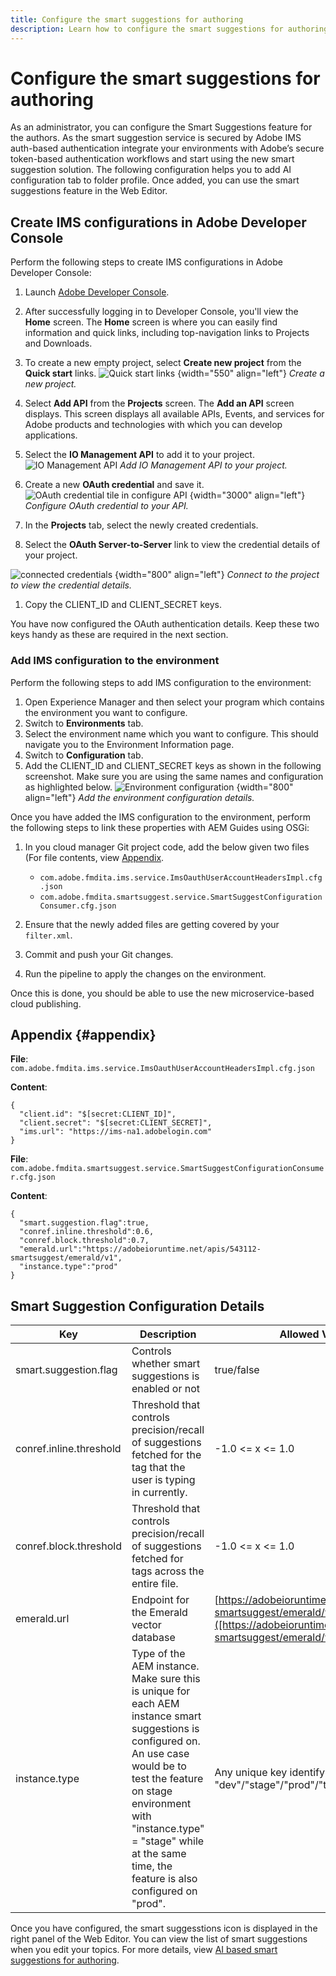 ```yaml
---
title: Configure the smart suggestions for authoring
description: Learn how to configure the smart suggestions for authoring
---
```

# Configure the smart suggestions for authoring

As an administrator, you can configure the Smart Suggestions feature for the authors. As the smart suggestion service is secured by Adobe IMS auth-based authentication integrate your environments with Adobe’s secure token-based authentication workflows and start using the new smart suggestion solution. The following configuration helps you to add AI configuration tab to folder profile. Once added, you can use the smart suggestions feature in the Web Editor.

## Create IMS configurations in Adobe Developer Console

Perform the following steps to create IMS configurations in Adobe Developer Console:
1. Launch [Adobe Developer Console](https://developer.adobe.com/console). 
1. After successfully logging in to Developer Console, you'll view the **Home** screen. The **Home** screen is where you can easily find information and quick links, including top-navigation links to Projects and Downloads.
1. To create a new empty project, select  **Create new project** from the  **Quick start** links.
![Quick start links](assets/conf-ss-quick-start.png) {width="550" align="left"}
*Create a new project.*

1. Select  **Add API**  from the  **Projects** screen.  The **Add an API** screen displays. This screen displays all available APIs, Events, and services for Adobe products and technologies with which you can develop applications.

1. Select the **IO Management API** to add it to your project.
![IO Management API](assets/confi-ss-io-management.png)
*Add IO Management API to your project.*

1. Create a new **OAuth credential** and save it.
![OAuth credential tile in configure API](assets/conf-ss-OAuth-credential.png) {width="3000" align="left"}
*Configure OAuth credential to your API.*

1. In the  **Projects** tab, select the newly created credentials.

1. Select the **OAuth Server-to-Server** link to view the credential details of your project.  

![connected credentials](assets/conf-ss-connected-credentials.png) {width="800" align="left"}
*Connect to the project to view the credential details.*
1. Copy the CLIENT_ID and CLIENT_SECRET keys.

You have now configured the OAuth authentication details. Keep these two keys handy as these are required in the next section.

### Add IMS configuration to the environment

Perform the following steps to add IMS configuration to the environment:

1. Open Experience Manager and then select your program  which contains the environment  you want to configure.
1. Switch to **Environments** tab.
1. Select the environment name which you want to configure. This should navigate you to the Environment Information page.
1. Switch to **Configuration** tab.
1. Add the CLIENT_ID and CLIENT_SECRET keys as shown in  the following screenshot. Make sure you are using the same names and configuration as highlighted below.
![Environment configuration](assets/conf-ss-environment.png) {width="800" align="left"}
*Add the environment configuration details.*




Once you have added the IMS configuration to the environment, perform the following steps to link these properties with AEM Guides using OSGi: 

1. In you cloud manager Git project code, add the below given two files (For file contents, view [Appendix](#appendix).

    * `com.adobe.fmdita.ims.service.ImsOauthUserAccountHeadersImpl.cfg.json`
    * `com.adobe.fmdita.smartsuggest.service.SmartSuggestConfigurationConsumer.cfg.json`
1. Ensure that the newly added files are getting covered by your `filter.xml`.
1. Commit and push your Git changes.
1. Run the pipeline to apply the changes on the environment.

Once this is done, you should be able to use the new microservice-based cloud publishing.



## Appendix {#appendix}

**File**: 
`com.adobe.fmdita.ims.service.ImsOauthUserAccountHeadersImpl.cfg.json`

**Content**:

```
{
  "client.id": "$[secret:CLIENT_ID]",
  "client.secret": "$[secret:CLIENT_SECRET]",
  "ims.url": "https://ims-na1.adobelogin.com"
}

```

**File**: `com.adobe.fmdita.smartsuggest.service.SmartSuggestConfigurationConsumer.cfg.json`

**Content**:

```
{
  "smart.suggestion.flag":true,
  "conref.inline.threshold":0.6,
  "conref.block.threshold":0.7,
  "emerald.url":"https://adobeioruntime.net/apis/543112-smartsuggest/emerald/v1",
  "instance.type":"prod"
}
```

## Smart Suggestion Configuration Details

|Key|Description|Allowed Values|
|---|---|---|
|smart.suggestion.flag|Controls whether smart suggestions is enabled or not|true/false|
|conref.inline.threshold|Threshold that controls precision/recall of suggestions fetched for the tag that the user is typing in currently.|-1.0 <= x <= 1.0|
|conref.block.threshold|Threshold that controls precision/recall of suggestions fetched for tags across the entire file.|-1.0 <= x <= 1.0|
|emerald.url|Endpoint for the Emerald vector database|	[https://adobeioruntime.net/apis/543112-smartsuggest/emerald/v1]([https://adobeioruntime.net/apis/543112-smartsuggest/emerald/v1)|
|instance.type|Type of the AEM instance. Make sure this is unique for each AEM instance smart suggestions is configured on. An use case would be to test the feature on stage environment with "instance.type" = "stage" while at the same time, the feature is also configured on "prod".|Any unique key identifying the environment "dev"/"stage"/"prod"/"test1"/"stage2"|

Once you have configured,  the smart suggesstions icon is displayed in the right panel of the Web Editor. You can view the list of smart suggestions when you edit your topics. For more details, view [AI based smart suggestions for authoring](../user-guide/web-editor-content-snippet.md).
